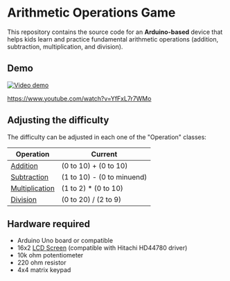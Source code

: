 # Arithmetic Operations Game

This repository contains the source code for an **Arduino-based** device that helps 
kids learn and practice fundamental arithmetic operations (addition, subtraction, multiplication, and division).

## Demo

[![Video demo](https://img.youtube.com/vi/YfFxL7r7WMo/0.jpg)](https://www.youtube.com/watch?v=YfFxL7r7WMo)

https://www.youtube.com/watch?v=YfFxL7r7WMo


## Adjusting the difficulty

The difficulty can be adjusted in each one of the "Operation" classes:

| Operation                            | Current                    |
|--------------------------------------|----------------------------|
| [Addition](Addition.cpp)             | (0 to 10) + (0 to 10)      |
| [Subtraction](Subtraction.cpp)       | (1 to 10) - (0 to minuend) |
| [Multiplication](Multiplication.cpp) | (1 to 2) * (0 to 10)       |
| [Division](Division.cpp)             | (0 to 20) / (2 to 9)       |

## Hardware required

- Arduino Uno board or compatible
- 16x2 [LCD Screen](https://docs.arduino.cc/learn/electronics/lcd-displays/) (compatible with Hitachi HD44780 driver)
- 10k ohm potentiometer
- 220 ohm resistor
- 4x4 matrix keypad

